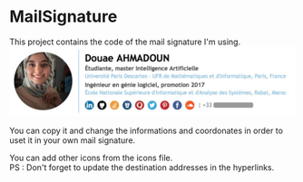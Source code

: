 # MailSignature  

This project contains the code of the mail signature I'm using.
![Alt text](https://github.com/DouaeAhmadoun/MailSignature/blob/master/exemple.jpg "My signature")

You can copy it and change the informations and coordonates in order to uset it in your own mail signature. 
  
You can add other icons from the icons file.  
PS : Don't forget to update the destination addresses in the hyperlinks.
